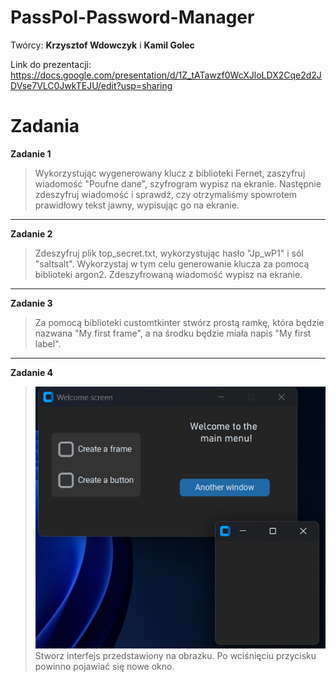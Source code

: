 # PassPol-Password-Manager
Twórcy: **Krzysztof Wdowczyk** i **Kamil Golec**

Link do prezentacji: https://docs.google.com/presentation/d/1Z_tATawzf0WcXJloLDX2Cqe2d2JDVse7VLC0JwkTEJU/edit?usp=sharing

# Zadania

**Zadanie 1**
> Wykorzystując wygenerowany klucz z biblioteki Fernet, zaszyfruj wiadomość "Poufne dane", szyfrogram wypisz na ekranie.
> Następnie zdeszyfruj wiadomość i sprawdź, czy otrzymaliśmy spowrotem prawidłowy tekst jawny, wypisując go na ekranie.
---
**Zadanie 2**
> Zdeszyfruj plik top_secret.txt, wykorzystując hasło "Jp_wP1" i sól "saltsalt". Wykorzystaj w tym celu generowanie klucza
> za pomocą biblioteki argon2. Zdeszyfrowaną wiadomość wypisz na ekranie.
---
**Zadanie 3**
> Za pomocą biblioteki customtkinter stwórz prostą ramkę, która będzie nazwana "My first frame", a na środku będzie
> miała napis "My first label".
---
**Zadanie 4**
> ![Zadanie 4](Zad4.png) Stworz interfejs przedstawiony na obrazku. Po wciśnięciu przycisku powinno pojawiać się nowe okno.


